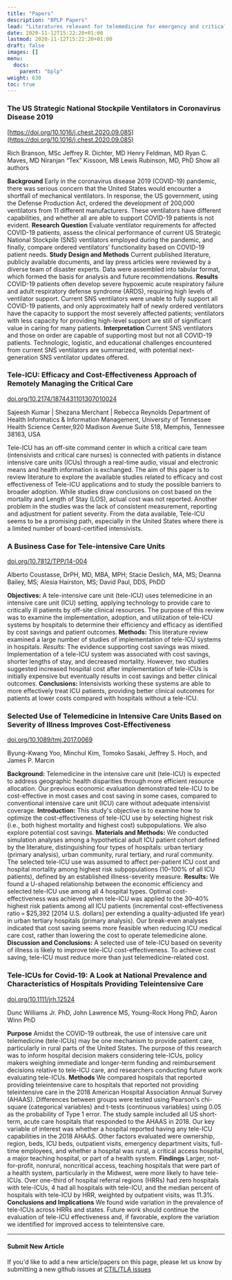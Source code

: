 ```yaml
---
title: "Papers"
description: "BPLP Papers"
lead: "Literatures relevant for telemedicine for emergency and critical care."
date: 2020-11-12T15:22:20+01:00
lastmod: 2020-11-12T15:22:20+01:00
draft: false
images: []
menu:
  docs:
    parent: "bplp"
weight: 630
toc: true
---
```


### The US Strategic National Stockpile Ventilators in Coronavirus Disease 2019
[https://doi.org/10.1016/j.chest.2020.09.085](https://doi.org/10.1016/j.chest.2020.09.085)

Rich Branson, MSc
Jeffrey R. Dichter, MD
Henry Feldman, MD
Ryan C. Maves, MD
Niranjan “Tex” Kissoon, MB
Lewis Rubinson, MD, PhD
Show all authors

**Background** Early in the coronavirus disease 2019 (COVID-19) pandemic, there was serious concern that the United States would encounter a shortfall of mechanical ventilators. In response, the US government, using the Defense Production Act, ordered the development of 200,000 ventilators from 11 different manufacturers. These ventilators have different capabilities, and whether all are able to support COVID-19 patients is not evident.  **Research Question** Evaluate ventilator requirements for affected COVID-19 patients, assess the clinical performance of current US Strategic National Stockpile (SNS) ventilators employed during the pandemic, and finally, compare ordered ventilators’ functionality based on COVID-19 patient needs. **Study Design and Methods** Current published literature, publicly available documents, and lay press articles were reviewed by a diverse team of disaster experts. Data were assembled into tabular format, which formed the basis for analysis and future recommendations. **Results** COVID-19 patients often develop severe hypoxemic acute respiratory failure and adult respiratory defense syndrome (ARDS), requiring high levels of ventilator support. Current SNS ventilators were unable to fully support all COVID-19 patients, and only approximately half of newly ordered ventilators have the capacity to support the most severely affected patients; ventilators with less capacity for providing high-level support are still of significant value in caring for many patients. **Interpretation** Current SNS ventilators and those on order are capable of supporting most but not all COVID-19 patients. Technologic, logistic, and educational challenges encountered from current SNS ventilators are summarized, with potential next-generation SNS ventilator updates offered.

### Tele-ICU:  Efficacy and Cost-Effectiveness Approach of Remotely Managing the Critical Care
[doi.org/10.2174/1874431101307010024](https://doi.org/10.2174/1874431101307010024)

Sajeesh Kumar | Shezana Merchant | Rebecca Reynolds
Department of Health Informatics & Information Management, University of Tennessee Health Science Center,920 Madison Avenue Suite 518, Memphis, Tennessee 38163, USA

Tele-ICU has an off-site command center in which a critical care team (intensivists and critical care nurses) is connected with patients in distance intensive care units (ICUs) through a real-time audio, visual and electronic means and health information is exchanged. The aim of this paper is to review literature to explore the available studies related to efficacy and cost effectiveness of Tele-ICU applications and to study the possible barriers to broader adoption. While studies draw conclusions on cost based on the mortality and Length of Stay (LOS), actual cost was not reported. Another problem in the studies was the lack of consistent measurement, reporting and adjustment for patient severity. From the data available, Tele-ICU seems to be a promising path, especially in the United States where there is a limited number of board-certified intensivists.

### A Business Case for Tele-intensive Care Units
[doi.org/10.7812/TPP/14-004](https://doi.org/10.7812/TPP/14-004)

Alberto Coustasse, DrPH, MD, MBA, MPH; Stacie Deslich, MA, MS; Deanna Bailey, MS; Alesia Hairston, MS; David Paul, DDS, PhDD

**Objectives:** A tele-intensive care unit (tele-ICU) uses telemedicine in an intensive care unit (ICU) setting, applying technology to provide care to critically ill patients by off-site clinical resources. The purpose of this review was to examine the implementation, adoption, and utilization of tele-ICU systems by hospitals to determine their efficiency and efficacy as identified by cost savings and patient outcomes. **Methods:** This literature review examined a large number of studies of implementation of tele-ICU systems in hospitals. *Results:* The evidence supporting cost savings was mixed. Implementation of a tele-ICU system was associated with cost savings, shorter lengths of stay, and decreased mortality. However, two studies suggested increased hospital cost after implementation of tele-ICUs is initially expensive but eventually results in cost savings and better clinical outcomes. **Conclusions:** Intensivists working these systems are able to more effectively treat ICU patients, providing better clinical outcomes for patients at lower costs compared with hospitals without a tele-ICU.

### Selected Use of Telemedicine in Intensive Care Units Based on Severity of Illness Improves Cost-Effectiveness
[doi.org/10.1089/tmj.2017.0069](https://doi.org/10.1089/tmj.2017.0069)

Byung-Kwang Yoo, Minchul Kim, Tomoko Sasaki, Jeffrey S. Hoch, and James P. Marcin

**Background:** Telemedicine in the intensive care unit (tele-ICU) is expected to address geographic health disparities through more efficient resource allocation. Our previous economic evaluation demonstrated tele-ICU to be cost-effective in most cases and cost saving in some cases, compared to conventional intensive care unit (ICU) care without adequate intensivist coverage. **Introduction:** This study's objective is to examine how to optimize the cost-effectiveness of tele-ICU use by selecting highest risk (i.e., both highest mortality and highest cost) subpopulations. We also explore potential cost savings. **Materials and Methods:** We conducted simulation analyses among a hypothetical adult ICU patient cohort defined by the literature, distinguishing four types of hospitals: urban tertiary (primary analysis), urban community, rural tertiary, and rural community. The selected tele-ICU use was assumed to affect per-patient ICU cost and hospital mortality among highest risk subpopulations (10–100% of all ICU patients), defined by an established illness-severity measure.  **Results:** We found a U-shaped relationship between the economic efficiency and selected tele-ICU use among all 4 hospital types. Optimal cost-effectiveness was achieved when tele-ICU was applied to the 30–40% highest risk patients among all ICU patients (incremental cost-effectiveness ratio = $25,392 [2014 U.S. dollars] per extending a quality-adjusted life year) in urban tertiary hospitals (primary analysis). Our break-even analyses indicated that cost saving seems more feasible when reducing ICU medical care cost, rather than lowering the cost to operate telemedicine alone. **Discussion and Conclusions:** A selected use of tele-ICU based on severity of illness is likely to improve tele-ICU cost-effectiveness. To achieve cost saving, tele-ICU must reduce more than just telemedicine-related cost.

### Tele-ICUs for Covid-19: A Look at National Prevalence and Characteristics of Hospitals Providing Teleintensive Care
[doi.org/10.1111/jrh.12524](https://doi.org/10.1111/jrh.12524)

Dunc Williams Jr. PhD, John Lawrence MS, Young-Rock Hong PhD, Aaron Winn PhD

**Purpose** Amidst the COVID-19 outbreak, the use of intensive care unit telemedicine (tele-ICUs) may be one mechanism to provide patient care, particularly in rural parts of the United States. The purpose of this research was to inform hospital decision makers considering tele-ICUs, policy makers weighing immediate and longer-term funding and reimbursement decisions relative to tele-ICU care, and researchers conducting future work evaluating tele-ICUs. **Methods**
We compared hospitals that reported providing teleintensive care to hospitals that reported not providing teleintensive care in the 2018 American Hospital Association Annual Survey (AHAAS). Differences between groups were tested using Pearson's chi-square (categorical variables) and t-tests (continuous variables) using 0.05 as the probability of Type 1 error. The study sample included all US short-term, acute care hospitals that responded to the AHAAS in 2018. Our key variable of interest was whether a hospital reported having any tele-ICU capabilities in the 2018 AHAAS. Other factors evaluated were ownership, region, beds, ICU beds, outpatient visits, emergency department visits, full-time employees, and whether a hospital was rural, a critical access hospital, a major teaching hospital, or part of a health system. **Findings** Larger, not-for-profit, nonrural, noncritical access, teaching hospitals that were part of a health system, particularly in the Midwest, were more likely to have tele-ICUs. Over one-third of hospital referral regions (HRRs) had zero hospitals with tele-ICUs, 4 had all hospitals with tele-ICU, and the median percent of hospitals with tele-ICU by HRR, weighted by outpatient visits, was 11.3%. **Conclusions and Implications**
We found wide variation in the prevalence of tele-ICUs across HRRs and states. Future work should continue the evaluation of tele-ICU effectiveness and, if favorable, explore the variation we identified for improved access to teleintensive care.


--------------------------------

#### Submit New Article

If you'd like to add a new article/papers on this page, please let us know by submitting a new github issues at [CTIL/TLA issues](https://github.com/iuctil/tla/issues)
